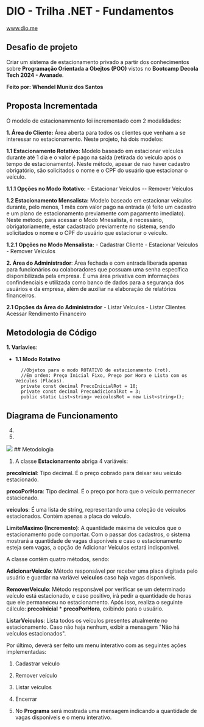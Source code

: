 # DIO - Trilha .NET - Fundamentos
www.dio.me

## Desafio de projeto
Criar um sistema de estacionamento privado a partir dos conhecimentos sobre **Programação Orientada a Obejtos (POO)** vistos no **Bootcamp Decola Tech 2024 - Avanade**. 

**Feito por: Whendel Muniz dos Santos**

## Proposta Incrementada 
O modelo de estacionammento foi incrementado com 2 modalidades:

**1. Área do Cliente:** Área aberta para todos os clientes que venham a se interessar no estacionamento. Neste projeto, há dois modelos:

   **1.1 Estacionamento Rotativo:** Modelo baseado em estacionar veículos durante até 1 dia e o valor é pago na saída (retirada do veículo após o tempo de estacionamento).
         Neste método, apesar de nao haver cadastro obrigatório, são solicitados o nome e o CPF do usuário que estacionar o veículo. 
         
   **1.1.1 Opções no Modo Rotativo:**
             - Estacionar Veículos
             -- Remover Veículos
             
  **1.2 Estacionamento Mensalista:** Modelo baseado em estacionar veículos durante, pelo menos, 1 mês com valor pago na entrada (é feito um cadastro e um plano de estacionamento previamente com pagamento imediato).
        Neste método, para acessar o Modo Mnesalista, é necessário, obrigatoriamente, estar cadastrado previamente no sistema, sendo solicitados o nome e o CPF do usuário que 
        estacionar o veículo.  
        
**1.2.1 Opções no Modo Mensalista:**
             - Cadastrar Cliente
             - Estacionar Veículos
             - Remover Veículos

  
**2. Área do Administrador**: Área fechada e com entrada liberada apenas para funcionários ou colaboradores que possuam uma senha específica disponibilizada pela empresa. É uma área privativa com informações confindenciais e utilizada como banco de dados para a segurança dos usuários e da empresa, além de auxiliar na elaboração de relatórios financeiros.       

**2.1 Opções da Área do Administrador**
               - Listar Veículos
               - Listar Clientes
                 Acessar Rendimento Financeiro

## Metodologia de Código 

**1. Varíavies**:
- **1.1 Modo Rotativo**
        
        //Objetos para o modo ROTATIVO de estacionamento (rot). 
        //Em ordem: Preço Inicial Fixo, Preço por Hora e Lista com os Veículos (Placas).
        private const decimal PrecoInicialRot = 10;
        private const decimal PrecoAdicionalRot = 3;
        public static List<string> veiculosRot = new List<string>();



## Diagrama de Funcionamento 


  
      
      
4. 
5. 
<img src="Mapa Conceitual II - Whendel Muniz dos Santos - Página 2.png">
## Metodologia 

1. A classe **Estacionamento** abriga 4 variáveis:

**precoInicial**: Tipo decimal. É o preço cobrado para deixar seu veículo estacionado.

**precoPorHora**: Tipo decimal. É o preço por hora que o veículo permanecer estacionado.

**veiculos**: É uma lista de string, representando uma coleção de veículos estacionados. Contém apenas a placa do veículo.

**LimiteMaximo (Incremento)**: A quantidade máxima de veículos que o estacionamento pode comportar. 
Com o passar dos cadastros, o sistema mostrará a quantidade de vagas disponíveis e caso o estacionamento esteja sem vagas, a opção de Adicionar Veículos estará indisponível.

A classe contém quatro métodos, sendo:

**AdicionarVeiculo**: Método responsável por receber uma placa digitada pelo usuário e guardar na variável **veiculos** caso haja vagas disponíveis. 

**RemoverVeiculo**: Método responsável por verificar se um determinado veículo está estacionado, e caso positivo, irá pedir a quantidade de horas que ele permaneceu no estacionamento. Após isso, realiza o seguinte cálculo: **precoInicial** * **precoPorHora**, exibindo para o usuário.

**ListarVeiculos**: Lista todos os veículos presentes atualmente no estacionamento. Caso não haja nenhum, exibir a mensagem "Não há veículos estacionados".

Por último, deverá ser feito um menu interativo com as seguintes ações implementadas:
1. Cadastrar veículo
2. Remover veículo
3. Listar veículos
4. Encerrar

2. No **Programa** será mostrada uma mensagem indicando a quantidade de vagas disponíveis e o menu interativo.
